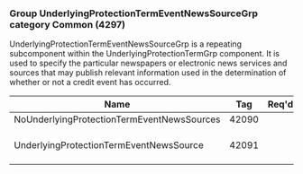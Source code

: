 ### Group UnderlyingProtectionTermEventNewsSourceGrp category Common (4297)

UnderlyingProtectionTermEventNewsSourceGrp is a repeating subcomponent within the UnderlyingProtectionTermGrp component. It is used to specify the particular newspapers or electronic news services and sources that may publish relevant information used in the determination of whether or not a credit event has occurred.

| Name                                       | Tag   | Req'd | Documentation                                                      |
|--------------------------------------------|-------|----------|--------------------------------------------------------------------|
| NoUnderlyingProtectionTermEventNewsSources | 42090 |       |                                                                    |
| UnderlyingProtectionTermEventNewsSource    | 42091 |       | Required if NoUnderlyingProtectionTermEventNewsSources(42090) > 0. |

